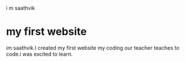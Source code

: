 <html>i m saathvik<html>
<h1>my first website</h1>
<p1>im saathvik.I created my first website</p1>
<head>my coding</head>
our teacher teaches to code.i was excited to learn.
